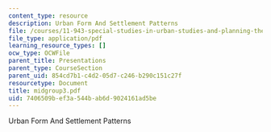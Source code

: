 ```yaml
---
content_type: resource
description: Urban Form And Settlement Patterns
file: /courses/11-943-special-studies-in-urban-studies-and-planning-the-cardener-river-corridor-workshop-fall-2001/7406509bef3a544bab6d9024161ad5be_midgroup3.pdf
file_type: application/pdf
learning_resource_types: []
ocw_type: OCWFile
parent_title: Presentations
parent_type: CourseSection
parent_uid: 854cd7b1-c4d2-05d7-c246-b290c151c27f
resourcetype: Document
title: midgroup3.pdf
uid: 7406509b-ef3a-544b-ab6d-9024161ad5be
---
```

Urban Form And Settlement Patterns

